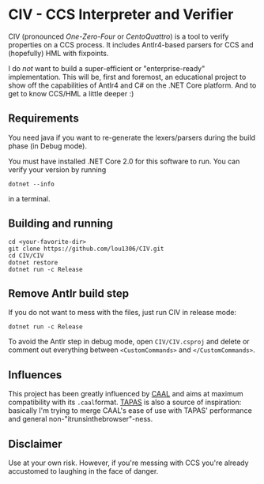 # CIV - CCS Interpreter and Verifier

CIV (pronounced *One-Zero-Four* or *CentoQuattro*) is a tool to verify properties on a CCS process.
It includes Antlr4-based parsers for CCS and (hopefully) HML with fixpoints. 

I do *not* want to build a super-efficient or "enterprise-ready" implementation.
This will be, first and foremost, an educational project to show off the capabilities of Antlr4 and C# on the .NET Core platform. 
And to get to know CCS/HML a little deeper :)

## Requirements

You need java if you want to re-generate the lexers/parsers during the build phase (in Debug mode).

You must have installed .NET Core 2.0 for this software to run. You can verify your version by running 
```
dotnet --info
```
in a terminal.

## Building and running

```
cd <your-favorite-dir>
git clone https://github.com/lou1306/CIV.git
cd CIV/CIV
dotnet restore
dotnet run -c Release
```

## Remove Antlr build step

If you do not want to mess with the files, just run CIV in release mode:
```
dotnet run -c Release
```
To avoid the Antlr step in debug mode, open `CIV/CIV.csproj` and delete or comment out everything between `<CustomCommands>` and `</CustomCommands>`.


## Influences

This project has been greatly influenced by [CAAL](http://caal.cs.aau.dk/) and aims at maximum compatibility with its `.caal`format.
[TAPAS](http://etapas.sourceforge.net/) is also a source of inspiration: basically I'm trying to merge CAAL's ease of use with TAPAS' performance and general non-"itrunsinthebrowser"-ness.

## Disclaimer

Use at your own risk. However, if you're messing with CCS you're already accustomed to laughing in the face of danger.

